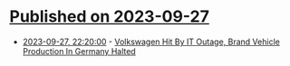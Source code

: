 # [Published on 2023-09-27](index.md)

* [2023-09-27, 22:20:00](https://tech.slashdot.org/story/23/09/27/2212213/volkswagen-hit-by-it-outage-brand-vehicle-production-in-germany-halted?utm_source=rss1.0mainlinkanon&utm_medium=feed) - [Volkswagen Hit By IT Outage, Brand Vehicle Production In Germany Halted](https://tech.slashdot.org/story/23/09/27/2212213/volkswagen-hit-by-it-outage-brand-vehicle-production-in-germany-halted?utm_source=rss1.0mainlinkanon&utm_medium=feed)

